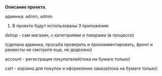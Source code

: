 **Описание проекта.**

админка: admin, admin
1. В проекте будут использованы 3 приложения:

  dshop - сам магазин, с категориями и товарами (в процессе)
  
  (сделана админка, просьба проверить и прокомментировать, фронт и реквесты
  не смотрите еще, не доделано)
  
  account -  регистрация покупателей(пока на бумаге только)
  
  cart -  корзина для покупок и оформление заказа(пока на бумаге только)